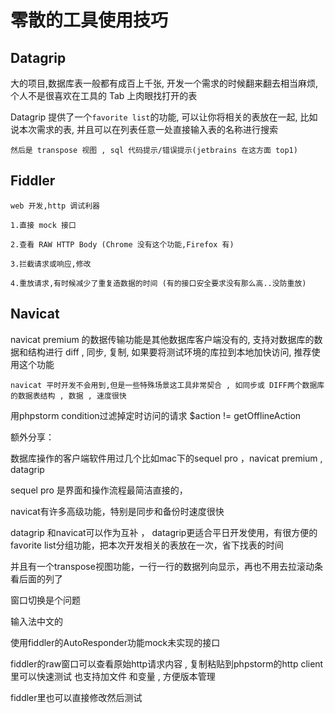 # 零散的工具使用技巧

## Datagrip

大的项目,数据库表一般都有成百上千张, 开发一个需求的时候翻来翻去相当麻烦, 个人不是很喜欢在工具的 Tab 上肉眼找打开的表

Datagrip 提供了一个`favorite list`的功能, 可以让你将相关的表放在一起, 比如说本次需求的表, 并且可以在列表任意一处直接输入表的名称进行搜索



```
然后是 transpose 视图 , sql 代码提示/错误提示(jetbrains 在这方面 top1)
```

## Fiddler



```
web 开发,http 调试利器

1.直接 mock 接口

2.查看 RAW HTTP Body (Chrome 没有这个功能,Firefox 有)

3.拦截请求或响应,修改

4.重放请求,有时候减少了重复造数据的时间 (有的接口安全要求没有那么高..没防重放)
```

## Navicat

navicat premium 的数据传输功能是其他数据库客户端没有的, 支持对数据库的数据和结构进行 diff , 同步, 复制, 如果要将测试环境的库拉到本地加快访问, 推荐使用这个功能



```
navicat 平时开发不会用到,但是一些特殊场景这工具非常契合 , 如同步或 DIFF两个数据库的数据表结构 , 数据 , 速度很快
```















用phpstorm condition过滤掉定时访问的请求       $action != getOfflineAction

额外分享：

数据库操作的客户端软件用过几个比如mac下的sequel pro ，navicat premium , datagrip

sequel pro 是界面和操作流程最简洁直接的，

navicat有许多高级功能，特别是同步和备份时速度很快 

datagrip 和navicat可以作为互补 ， datagrip更适合平日开发使用，有很方便的favorite list分组功能，把本次开发相关的表放在一次，省下找表的时间

并且有一个transpose视图功能，一行一行的数据列向显示，再也不用去拉滚动条看后面的列了

窗口切换是个问题

输入法中文的

使用fiddler的AutoResponder功能mock未实现的接口

fiddler的raw窗口可以查看原始http请求内容 , 复制粘贴到phpstorm的http client里可以快速测试 也支持加文件 和变量 , 方便版本管理

fiddler里也可以直接修改然后测试


